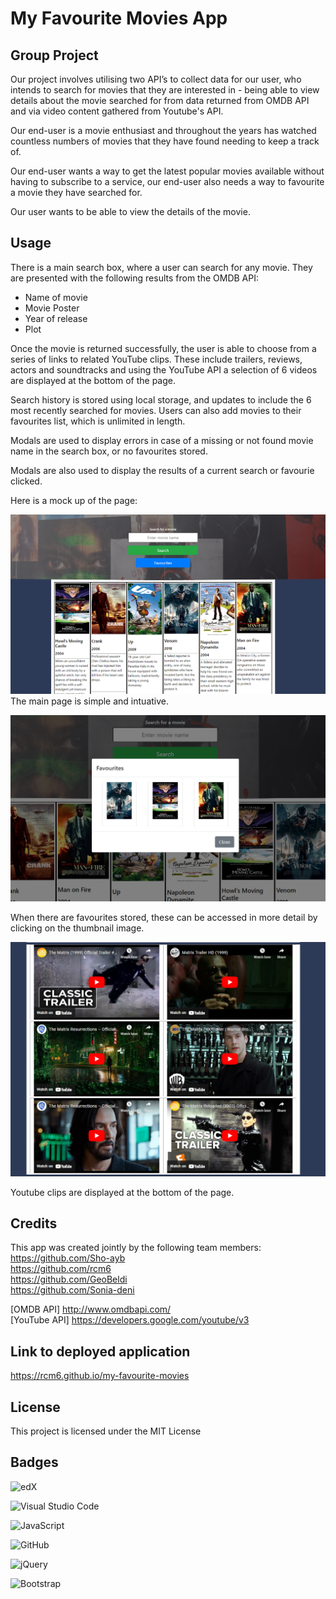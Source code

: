 # My Favourite Movies App

## Group Project

Our project involves utilising two API’s to collect data for our user, who intends to search for movies that they are interested in - being able to view details about the movie searched for from data returned from OMDB API and via video content gathered from Youtube's API.   

Our end-user is a movie enthusiast and throughout the years has watched countless numbers of movies that they have found needing to keep a track of. 

Our end-user wants a way to get the latest popular movies available without having to subscribe to a service, our end-user also needs a way to favourite a movie they have searched for. 

Our user wants to be able to view the details of the movie. 

## Usage

There is a main search box, where a user can search for any movie. They are presented with the following results from the OMDB API: 
- Name of movie
- Movie Poster 
- Year of release
- Plot

Once the movie is returned successfully, the user is able to choose from a series of links to related YouTube clips. 
These include trailers, reviews, actors and soundtracks and using the YouTube API a selection of 6 videos are displayed at the bottom of the page.
 
Search history is stored using local storage, and updates to include the 6 most recently searched for movies. Users can also add movies to their favourites list, which is unlimited in length.

Modals are used to display errors in case of a missing or not found movie name in the search box, or no favourites stored. 

Modals are also used to display the results of a current search or favourie clicked.



Here is a mock up of the page:

![Main Page](./assets/images/main-page.png)<br>
The main page is simple and intuative.

![Favourites Modal](./assets/images/favourites.png)<br>

When there are favourites stored, these can be accessed in more detail by clicking on the thumbnail image.

![YouTube Videos](./assets/images/trailers.png)<br>

Youtube clips are displayed at the bottom of the page.

## Credits

This app was created jointly by the following team members:<br>
https://github.com/Sho-ayb<br>
https://github.com/rcm6<br>
https://github.com/GeoBeldi<br>
https://github.com/Sonia-deni<br>


[OMDB API] http://www.omdbapi.com/<br>
[YouTube API] https://developers.google.com/youtube/v3

## Link to deployed application

https://rcm6.github.io/my-favourite-movies

## License

This project is licensed under the MIT License

## Badges

![edX](https://img.shields.io/badge/edX-%2302262B.svg?style=for-the-badge&logo=edX&logoColor=white)

![Visual Studio Code](https://img.shields.io/badge/Visual%20Studio%20Code-0078d7.svg?style=for-the-badge&logo=visual-studio-code&logoColor=white)

![JavaScript](https://img.shields.io/badge/javascript-%23323330.svg?style=for-the-badge&logo=javascript&logoColor=%23F7DF1E)

![GitHub](https://img.shields.io/badge/github-%23121011.svg?style=for-the-badge&logo=github&logoColor=white)

![jQuery](https://img.shields.io/badge/jquery-%230769AD.svg?style=for-the-badge&logo=jquery&logoColor=white)

![Bootstrap](https://img.shields.io/badge/bootstrap-%23563D7C.svg?style=for-the-badge&logo=bootstrap&logoColor=white)

